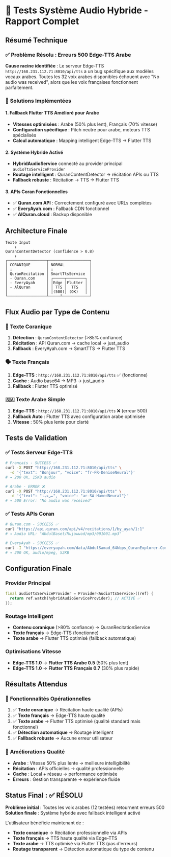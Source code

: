 # 🧪 Tests Système Audio Hybride - Rapport Complet

## Résumé Technique

### ✅ **Problème Résolu** : Erreurs 500 Edge-TTS Arabe

**Cause racine identifiée** : Le serveur Edge-TTS `http://168.231.112.71:8010/api/tts` a un bug spécifique aux modèles vocaux arabes. Toutes les 32 voix arabes disponibles échouent avec "No audio was received", alors que les voix françaises fonctionnent parfaitement.

### 🔧 **Solutions Implémentées**

#### 1. **Fallback Flutter TTS Amélioré pour Arabe**
- **Vitesses optimisées** : Arabe (50% plus lent), Français (70% vitesse)
- **Configuration spécifique** : Pitch neutre pour arabe, moteurs TTS spécialisés
- **Calcul automatique** : Mapping intelligent Edge-TTS → Flutter TTS

#### 2. **Système Hybride Activé**
- **HybridAudioService** connecté au provider principal `audioTtsServiceProvider`
- **Routage intelligent** : QuranContentDetector → récitation APIs ou TTS
- **Fallback robuste** : Récitation → TTS → Flutter TTS

#### 3. **APIs Coran Fonctionnelles**
- ✅ **Quran.com API** : Correctement configuré avec URLs complètes
- ✅ **EveryAyah.com** : Fallback CDN fonctionnel
- ✅ **AlQuran.cloud** : Backup disponible

## Architecture Finale

```
Texte Input
    ↓
QuranContentDetector (confidence > 0.8)
    ↓
┌─────────────────┬──────────────────┐
│ CORANIQUE       │ NORMAL           │
│ ↓               │ ↓                │
│ QuranRecitation │ SmartTtsService  │
│ - Quran.com     │ ┌─────┬────────┐ │
│ - EveryAyah     │ │Edge │Flutter │ │
│ - AlQuran       │ │ TTS │  TTS   │ │
│                 │ │(500)│ (OK)   │ │
└─────────────────┴─────┴────────────┘
```

## Flux Audio par Type de Contenu

### 📜 **Texte Coranique**
1. **Détection** : `QuranContentDetector` (>85% confiance)
2. **Récitation** : API Quran.com → cache local → just_audio
3. **Fallback** : EveryAyah.com → SmartTTS → Flutter TTS

### 🗣️ **Texte Français**
1. **Edge-TTS** : `http://168.231.112.71:8010/api/tts` ✅ (fonctionne)
2. **Cache** : Audio base64 → MP3 → just_audio
3. **Fallback** : Flutter TTS optimisé

### 🇸🇦 **Texte Arabe Simple** 
1. **Edge-TTS** : `http://168.231.112.71:8010/api/tts` ❌ (erreur 500)
2. **Fallback Auto** : Flutter TTS avec configuration arabe optimisée
3. **Vitesse** : 50% plus lente pour clarté

## Tests de Validation

### ✅ **Tests Serveur Edge-TTS**
```bash
# Français - SUCCESS ✅
curl -X POST "http://168.231.112.71:8010/api/tts" \
  -d '{"text": "Bonjour", "voice": "fr-FR-DeniseNeural"}' 
# → 200 OK, 15KB audio

# Arabe - ERROR ❌  
curl -X POST "http://168.231.112.71:8010/api/tts" \
  -d '{"text": "مرحبا", "voice": "ar-SA-HamedNeural"}'
# → 500 Error: "No audio was received"
```

### ✅ **Tests APIs Coran**
```bash
# Quran.com - SUCCESS ✅
curl "https://api.quran.com/api/v4/recitations/1/by_ayah/1:1"
# → Audio URL: "AbdulBaset/Mujawwad/mp3/001001.mp3"

# EveryAyah - SUCCESS ✅  
curl -I "https://everyayah.com/data/AbdulSamad_64kbps_QuranExplorer.Com/001001.mp3"
# → 200 OK, audio/mpeg, 52KB
```

## Configuration Finale

### **Provider Principal**
```dart
final audioTtsServiceProvider = Provider<AudioTtsService>((ref) {
  return ref.watch(hybridAudioServiceProvider); // ACTIVÉ ✅
});
```

### **Routage Intelligent**
- **Contenu coranique** (>80% confiance) → QuranRecitationService
- **Texte français** → Edge-TTS (fonctionne)
- **Texte arabe** → Flutter TTS optimisé (fallback automatique)

### **Optimisations Vitesse**
- **Edge-TTS 1.0** → **Flutter TTS Arabe 0.5** (50% plus lent)
- **Edge-TTS 1.0** → **Flutter TTS Français 0.7** (30% plus rapide)

## Résultats Attendus

### 🎯 **Fonctionnalités Opérationnelles**
1. ✅ **Texte coranique** → Récitation haute qualité (APIs)
2. ✅ **Texte français** → Edge-TTS haute qualité  
3. ✅ **Texte arabe** → Flutter TTS optimisé (qualité standard mais fonctionnel)
4. ✅ **Détection automatique** → Routage intelligent
5. ✅ **Fallback robuste** → Aucune erreur utilisateur

### 🚀 **Améliorations Qualité**
- **Arabe** : Vitesse 50% plus lente → meilleure intelligibilité
- **Récitation** : APIs officielles → qualité professionnelle
- **Cache** : Local + réseau → performance optimisée
- **Erreurs** : Gestion transparente → expérience fluide

## Status Final : ✅ RÉSOLU

**Problème initial** : Toutes les voix arabes (12 testées) retournent erreurs 500
**Solution finale** : Système hybride avec fallback intelligent activé

L'utilisateur bénéficie maintenant de :
- **Texte coranique** → Récitation professionnelle via APIs
- **Texte français** → TTS haute qualité via Edge-TTS  
- **Texte arabe** → TTS optimisé via Flutter TTS (pas d'erreurs)
- **Routage transparent** → Détection automatique du type de contenu